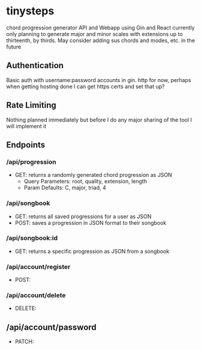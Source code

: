 # tinysteps

chord progression generator API and Webapp using Gin and React
currently only planning to generate major and minor scales with extensions
up to thirteenth, by thirds. May consider adding sus chords and modes, etc.
in the future

## Authentication

Basic auth with username:password accounts in gin.
http for now, perhaps when getting hosting done I can
get https certs and set that up?

## Rate Limiting

Nothing planned immediately but before I do any major sharing
of the tool I will implement it

## Endpoints

### /api/progression

- GET: returns a randomly generated chord progression as JSON
  - Query Parameters: root, quality, extension, length
  - Param Defaults: C, major, triad, 4

### /api/songbook

- GET: returns all saved progressions for a user as JSON
- POST: saves a progression in JSON format to their songbook

### /api/songbook:id

- GET: returns a specific progression as JSON from a songbook

### /api/account/register

- POST:

### /api/account/delete

- DELETE:

## /api/account/password

- PATCH:
